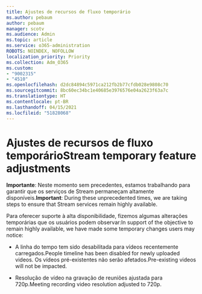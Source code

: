 ```yaml
---
title: Ajustes de recursos de fluxo temporário
ms.author: pebaum
author: pebaum
manager: scotv
ms.audience: Admin
ms.topic: article
ms.service: o365-administration
ROBOTS: NOINDEX, NOFOLLOW
localization_priority: Priority
ms.collection: Adm_O365
ms.custom:
- "9002315"
- "4510"
ms.openlocfilehash: d2dc84894c5971ca212fb2b77cfdb028e9808c70
ms.sourcegitcommit: 8bc60ec34bc1e40685e3976576e04a2623f63a7c
ms.translationtype: HT
ms.contentlocale: pt-BR
ms.lasthandoff: 04/15/2021
ms.locfileid: "51828068"
---
```

# <a name="stream-temporary-feature-adjustments"></a><span data-ttu-id="41b76-102">Ajustes de recursos de fluxo temporário</span><span class="sxs-lookup"><span data-stu-id="41b76-102">Stream temporary feature adjustments</span></span>

<span data-ttu-id="41b76-103">**Importante**: Neste momento sem precedentes, estamos trabalhando para garantir que os serviços de Stream permaneçam altamente disponíveis.</span><span class="sxs-lookup"><span data-stu-id="41b76-103">**Important**: During these unprecedented times, we are taking steps to ensure that Stream services remain highly available.</span></span>

<span data-ttu-id="41b76-104">Para oferecer suporte à alta disponibilidade, fizemos algumas alterações temporárias que os usuários podem observar:</span><span class="sxs-lookup"><span data-stu-id="41b76-104">In support of the objective to remain highly available, we have made some temporary changes users may notice:</span></span> 

- <span data-ttu-id="41b76-105">A linha do tempo tem sido desabilitada para vídeos recentemente carregados.</span><span class="sxs-lookup"><span data-stu-id="41b76-105">People timeline has been disabled for newly uploaded videos.</span></span> <span data-ttu-id="41b76-106">Os vídeos pré-existentes não serão afetados.</span><span class="sxs-lookup"><span data-stu-id="41b76-106">Pre-existing videos will not be impacted.</span></span>

- <span data-ttu-id="41b76-107">Resolução de vídeo na gravação de reuniões ajustada para 720p.</span><span class="sxs-lookup"><span data-stu-id="41b76-107">Meeting recording video resolution adjusted to 720p.</span></span>
